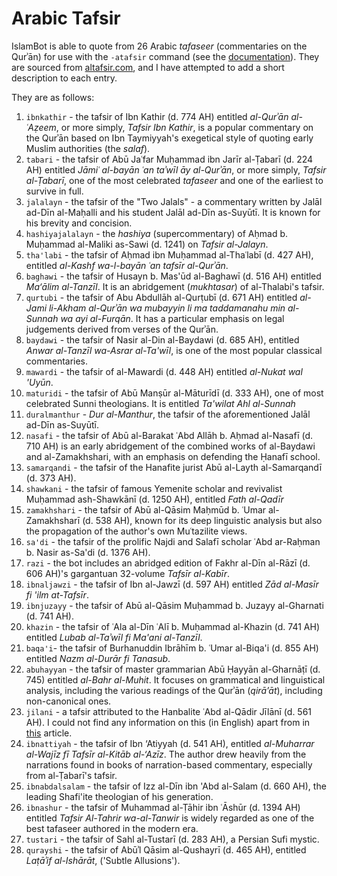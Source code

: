 # Arabic Tafsir

IslamBot is able to quote from 26 Arabic *tafaseer* (commentaries on the Qurʾān) for use with the `-atafsir` command (see the [documentation](https://github.com/galacticwarrior9/islambot/blob/master/README.md)). They are sourced from [altafsir.com](http://www.altafsir.com), and I have attempted to add a short description to each entry. 

They are as follows: 

1. `ibnkathir` - the tafsir of Ibn Kathir (d. 774 AH) entitled *al-Qurʾān al-ʿAẓeem*, or more simply, *Tafsir Ibn Kathir*, is a popular commentary on the Qurʾān based on Ibn Taymiyyah's exegetical style of quoting early Muslim authorities (the *salaf*).
2. `tabari` - the tafsir of Abū Jaʿfar Muḥammad ibn Jarīr al-Ṭabarī (d. 224 AH) entitled *Jāmiʿ al-bayān ʿan taʾwīl āy al-Qurʾān*, or more simply, *Tafsir al-Ṭabarī*, one of the most celebrated  *tafaseer* and one of the earliest to survive in full. 
3. `jalalayn` - the tafsir of the "Two Jalals" -  a commentary written by Jalāl ad-Dīn al-Maḥalli and his student Jalāl ad-Dīn as-Suyūtī. It is known for his brevity and concision. 
4. `hashiyajalalayn` - the *hashiya* (supercommentary) of Aḥmad b. Muḥammad al-Maliki as-Sawi (d. 1241) on *Tafsir al-Jalayn*. 
5. `tha'labi` - the tafsir of Aḥmad ibn Muḥammad al-Thaʿlabī (d. 427 AH), entitled *al-Kashf wa-l-bayān ʿan tafsīr al-Qurʾān*.
6. `baghawi` - the tafsir of  Husayn b. Mas'ūd al-Baghawī (d. 516 AH) entitled *Ma‘ālim al-Tanzīl*. It is an abridgement (*mukhtasar*) of al-Thalabi's  tafsir. 
7. `qurtubi` - the tafsir of Abu Abdullāh al-Qurṭubī (d. 671 AH) entitled *al-Jami li-Akham al-Qurʾān wa mubayyin li ma taddamanahu min al-Sunnah wa ayi al-Furqān*. It has  a particular emphasis on legal judgements derived from verses of the Qurʾān. 
8. `baydawi` - the tafsir of Nasir al-Din al-Baydawi (d. 685 AH), entitled *Anwar al-Tanzīl wa-Asrar al-Ta'wīl*, is one of the most popular classical commentaries. 
9. `mawardi` - the tafsir of al-Mawardi (d. 448 AH) entitled *al-Nukat wal 'Uyūn*.
10. `maturidi` - the tafsir of Abū Manṣūr al-Māturīdī (d. 333 AH), one of most celebrated Sunni theologians. It is entitled *Ta'wilat Ahl al-Sunnah*
11. `duralmanthur` - *Dur al-Manthur*, the tafsir of the aforementioned Jalāl ad-Dīn as-Suyūtī.
12. `nasafi` - the tafsir of Abū al-Barakat ʿAbd Allāh b. Aḥmad al-Nasafī (d. 710 AH) is an early abridgement of the combined works of al-Baydawi and al-Zamakhshari, with an emphasis on defending the Ḥanafī school.
13. `samarqandi` - the tafsir of the Hanafite jurist Abū al-Layth al-Samarqandī (d. 373 AH). 
14. `shawkani` - the tafsir of famous Yemenite scholar and revivalist Muḥammad ash-Shawkānī (d. 1250 AH), entitled *Fath al-Qadīr*
15. `zamakhshari` - the tafsir of Abū al-Qāsim Maḥmūd b. ʿUmar al-Zamakhsharī (d. 538 AH), known for its deep linguistic analysis but also the propagation of the author's own Muʿtazilite views.
16. `sa'di` - the tafsir of the prolific Najdi and Salafī scholar ʿAbd ar-Raḥman b. Nasir as-Sa'di (d. 1376 AH).
17. `razi` - the bot includes an abridged edition of Fakhr al-Dīn al-Rāzī (d. 606 AH)'s gargantuan 32-volume *Tafsīr al-Kabīr*.
18. `ibnaljawzi` - the tafsir of Ibn al-Jawzī (d. 597 AH) entitled *Zād al-Masīr fi 'ilm at-Tafsīr*.
19. `ibnjuzayy` - the tafsir of Abū al-Qāsim Muḥammad b. Juzayy al-Gharnati (d. 741 AH).
20. `khazin` - the tafsir of ʿAla al-Dīn ʿAlī b. Muḥammad al-Khazin (d. 741 AH) entitled *Lubab al-Taʾwīl fi Ma'ani al-Tanzīl*.
21. `baqa'i`- the tafsir of Burhanuddin Ibrāhīm b. ʿUmar al-Biqa'i (d. 855 AH) entitled *Nazm al-Durār fi Tanasub*.
22. `abuhayyan` - the tafsir of master grammarian Abū Ḥayyān al-Gharnāṭī (d. 745) entitled *al-Bahr al-Muhit*. It focuses on grammatical and linguistical analysis, including the various readings of the Qurʾān (*qirā’āt*), including non-canonical ones. 
23. `jilani` - a tafsir attributed to the Hanbalite ʿAbd al-Qādir Jīlānī (d. 561 AH). I could not find any information on this (in English) apart from in [this](https://yudharta.ac.id/en/2016/12/800-years-missing-the-interpretation-of-sheikh-abdul-qadir-al-jilani-found-in-vatican-city/) article. 
24. `ibnattiyah` - the tafsir of Ibn ‘Atiyyah (d. 541 AH), entitled *al-Muharrar al-Wajīz fī Tafsīr al-Kitāb al-‘Azīz*. The author drew heavily from the narrations found in books of narration-based commentary, especially from al-Ṭabarī's tafsir. 
25. `ibnabdalsalam` - the tafsir of Izz al-Dīn ibn 'Abd al-Salam (d. 660 AH), the leading Shafi'ite theologian of his generation.
26. `ibnashur` - the tafsir of Muhammad al-Ṭāhir ibn ʿĀshūr (d. 1394 AH) entitled *Tafsir Al-Tahrir wa-al-Tanwir* is widely regarded as one of the best tafaseer authored in the modern era. 
27. `tustari` - the tafsir of Sahl al-Tustarī (d. 283 AH), a Persian Sufi mystic. 
28. `qurayshi` - the tafsir of Abūʾl Qāsim al-Qushayrī (d. 465 AH), entitled *Laṭāʾif al-Ishārāt*, ('Subtle Allusions'). 
